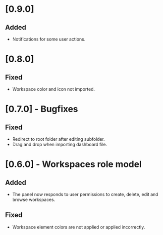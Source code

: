 # [0.9.0]

## Added

- Notifications for some user actions.

# [0.8.0]

## Fixed

- Workspace color and icon not imported.

# [0.7.0] - Bugfixes

## Fixed

- Redirect to root folder after editing subfolder.
- Drag and drop when importing dashboard file.

# [0.6.0] - Workspaces role model

## Added

- The panel now responds to user permissions to create, delete, edit and browse workspaces.

## Fixed

- Workspace element colors are not applied or applied incorrectly.
